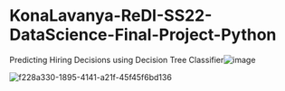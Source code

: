 # KonaLavanya-ReDI-SS22-DataScience-Final-Project-Python

Predicting Hiring Decisions using Decision Tree Classifier![image](https://user-images.githubusercontent.com/106271777/171835244-01d1b13c-d588-4e08-8adb-893174bdb0e3.png)


![f228a330-1895-4141-a21f-45f45f6bd136](https://user-images.githubusercontent.com/106271777/171835054-b9641bc6-13b0-4e8d-9a4f-025f6ac784f9.png)
